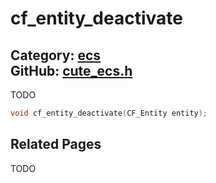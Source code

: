 [](../header.md ':include')

# cf_entity_deactivate

Category: [ecs](/api_reference?id=ecs)  
GitHub: [cute_ecs.h](https://github.com/RandyGaul/cute_framework/blob/master/include/cute_ecs.h)  
---

TODO

```cpp
void cf_entity_deactivate(CF_Entity entity);
```

## Related Pages

TODO  
